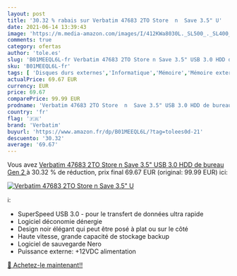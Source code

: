 ```yaml
---
layout: post
title: '30.32 % rabais sur Verbatim 47683 2TO Store  n  Save 3.5" U'
date: 2021-06-14 13:39:43
image: 'https://m.media-amazon.com/images/I/412KWa8030L._SL500_._SL400_.jpg'
comments: true
category: ofertas
author: 'tole.es'
slug: 'B01MEEQL6L-fr Verbatim 47683 2TO Store n Save 3.5" USB 3.0 HDD de bureau...'
sku: 'B01MEEQL6L-fr'
tags: [ 'Disques durs externes','Informatique','Mémoire','Mémoire externe','verbatim', ]
actualPrice: 69.67 EUR
currency: EUR
price: 69.67
comparePrice: 99.99 EUR
prodname: 'Verbatim 47683 2TO Store  n  Save 3.5" USB 3.0 HDD de bureau  Gen 2 '
country: 'fr'
flag: '🇫🇷'
brand: 'Verbatim'
buyurl: 'https://www.amazon.fr/dp/B01MEEQL6L/?tag=tolees0d-21'
descuento: '30.32'
average: '69.67'
---
```


Vous avez [Verbatim 47683 2TO Store  n  Save 3.5" USB 3.0 HDD de bureau  Gen 2 ](https://www.amazon.fr/dp/B01MEEQL6L/?tag=tolees0d-21)  à  30.32 % de réduction, prix final  69.67 EUR (original: 99.99 EUR) ici:

[![Verbatim 47683 2TO Store  n  Save 3.5" U](https://m.media-amazon.com/images/I/412KWa8030L._SL500_._SL400_.jpg)](https://www.amazon.fr/dp/B01MEEQL6L/?tag=tolees0d-21)

ℹ️:

- SuperSpeed USB 3.0 - pour le transfert de données ultra rapide
- Logiciel déconomie dénergie
- Design noir élégant qui peut être posé à plat ou sur le côté
- Haute vitesse, grande capacité de stockage backup
- Logiciel de sauvegarde Nero
- Puissance externe: +12VDC alimentation

[🛒 Achetez-le maintenant!!](https://www.amazon.fr/dp/B01MEEQL6L/?tag=tolees0d-21)
